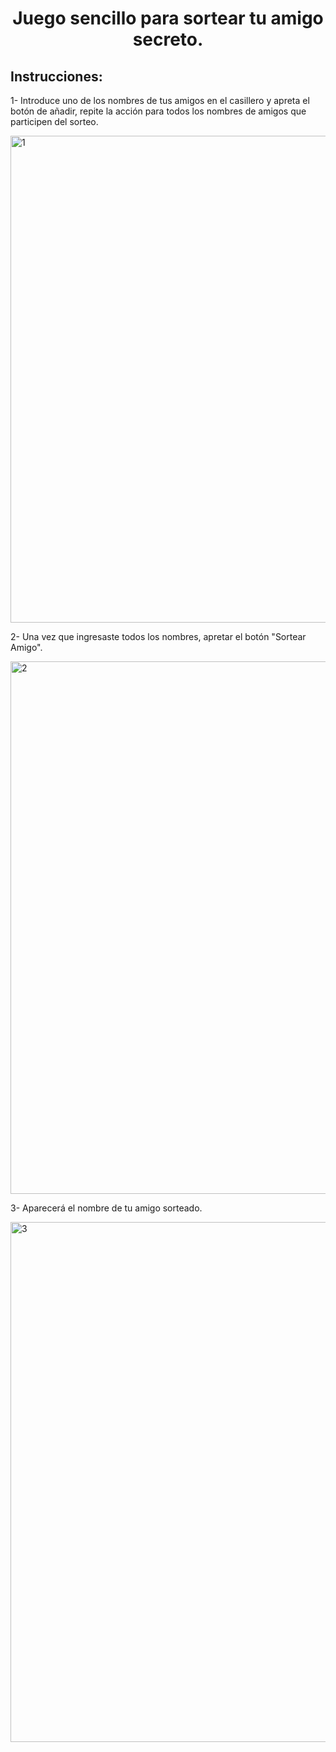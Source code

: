 <h1 align="center">Juego sencillo para sortear tu amigo secreto.</h1>
<h2>Instrucciones: </h2>
<p>1- Introduce uno de los nombres de tus amigos en el casillero y apreta el botón de añadir, repite la acción para todos los nombres de amigos que participen del sorteo.</p>
<img width="1105" height="779" alt="1" src="https://github.com/user-attachments/assets/d6861b1a-e1cc-45a3-8979-97d6d5737a93" />

<p>2- Una vez que ingresaste todos los nombres, apretar el botón "Sortear Amigo". </p>
<img width="1082" height="852" alt="2" src="https://github.com/user-attachments/assets/6fab9da0-1a9f-46f1-9dea-b579b5520614" />

<p>3- Aparecerá el nombre de tu amigo sorteado.</p>

<img width="1154" height="832" alt="3" src="https://github.com/user-attachments/assets/a9097eeb-8ac6-4f4a-9796-eeb0dc3491b6" />
